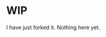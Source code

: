 # WIP

I have just forked it. Nothing here yet.

<!--

# WebAssembly without Emscripten

This is the repository that goes along my blog post "WebAssembly without Emscripten"

How to get rid of Emscripten and build and compile WebAssembly applications with ease

[https://schellcode.github.io/webassembly-without-emscripten](https://schellcode.github.io/webassembly-without-emscripten)


## Demos

 Demo (Click to run)                                                                  | Download                                                                                        | Explanation
--------------------------------------------------------------------------------------|-------------------------------------------------------------------------------------------------|----------------------------------------------------------------
 1 [Pure C function](https://schellingb.github.io/ClangWasm/Basic/loader.html)        | [Download](https://github.com/schellingb/ClangWasm/releases/download/bin/ClangWasm_Basic.zip)   | [Explanation](https://schellcode.github.io/webassembly-without-emscripten#demo-1-explaining-the-basic-process)
 2 [With C Standard Library](https://schellingb.github.io/ClangWasm/LibC/loader.html) | [Download](https://github.com/schellingb/ClangWasm/releases/download/bin/ClangWasm_LibC.zip)    | [Explanation](https://schellcode.github.io/webassembly-without-emscripten#demo-2-using-the-c-standard-library)
 3 [With C++](https://schellingb.github.io/ClangWasm/Cpp/loader.html)                 | [Download](https://github.com/schellingb/ClangWasm/releases/download/bin/ClangWasm_Cpp.zip)     | [Explanation](https://schellcode.github.io/webassembly-without-emscripten#demo-3-using-c-and-the-c-standard-library)
 4 [WebGL rendering](https://schellingb.github.io/ClangWasm/WebGL/loader.html)        | [Download](https://github.com/schellingb/ClangWasm/releases/download/bin/ClangWasm_WebGL.zip)   | [Explanation](https://schellcode.github.io/webassembly-without-emscripten#demo-4-webgl-rendering)
 5 [Audio output](https://schellingb.github.io/ClangWasm/Audio/loader.html)           | [Download](https://github.com/schellingb/ClangWasm/releases/download/bin/ClangWasm_Audio.zip)   | [Explanation](https://schellcode.github.io/webassembly-without-emscripten#demo-5-audio-output)
 6 [Loading a URL](https://schellingb.github.io/ClangWasm/LoadUrl/loader.html)        | [Download](https://github.com/schellingb/ClangWasm/releases/download/bin/ClangWasm_LoadUrl.zip) | [Explanation](https://schellcode.github.io/webassembly-without-emscripten#demo-6-loading-data-from-url)
 7 [Embedding WASM](https://schellingb.github.io/ClangWasm/Embed/output.html)         | [Download](https://github.com/schellingb/ClangWasm/releases/download/bin/ClangWasm_Embed.zip)   | [Explanation](https://schellcode.github.io/webassembly-without-emscripten#demo-7-advanced-build-script-with-embedding)
 8 [Generate JS from C](https://schellingb.github.io/ClangWasm/GenJS/loader.html)     | [Download](https://github.com/schellingb/ClangWasm/releases/download/bin/ClangWasm_GenJS.zip)   | TODO


## License
All code here available as [Public Domain](https://www.unlicense.org).
-->
